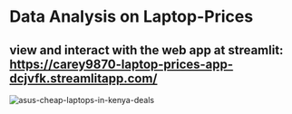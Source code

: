 # Data Analysis on Laptop-Prices

## view and interact with the web app at streamlit: https://carey9870-laptop-prices-app-dcjvfk.streamlitapp.com/

![asus-cheap-laptops-in-kenya-deals](https://user-images.githubusercontent.com/100701309/190840484-75a510cb-5315-44e7-8350-59d32e395eec.jpg)
